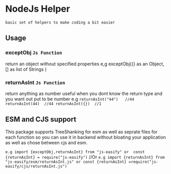 # NodeJs Helper

``` basic set of helpers to make coding a bit easier ```
## Usage

### exceptObj ```Js Function ```
 return an object without specified properties 
 e,g exceptObj({} as an Object,[] as list of Strings )

### returnAsInt ```Js Function ```
 return anything as number useful when you dont know the return type and you want out put to be number
 e.g ``` returnAsInt("44")   //44 returnAsInt(44)  //44 returnAsInt({})  //1 ```


## ESM and CJS support
This package supports TreeShanking for esm as well as seprate files for each function so you can use it in backend without bloating your application as well as chose between cjs and esm.

```e.g import {exceptObj,returnAsInt} from "js-easify" or  const {returnAsInt} = require("js-easify")```
//Or 
```e.g import {returnAsInt} from "js-easify/esm/returnAsInt.js" or const {returnAsInt} =require("js-easify/cjs/returnAsInt.js")```